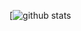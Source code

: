 
    
   [![github stats](https://github-readme-stats.vercel.app/api?username=1F1R5T&show_icons=true) 


